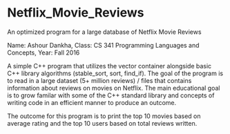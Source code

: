 # Netflix_Movie_Reviews
An optimized program for a large database of Netflix Movie Reviews

Name: Ashour Dankha, Class: CS 341 Programming Languages and Concepts, Year: Fall 2016

A simple C++ program that utilizes the vector container alongside basic C++ library algorithms (stable_sort, sort, find_if). The goal of the program is to read in a large dataset (5+ million reviews) / files that contains information about reviews on movies on Netflix. The main educational goal is to grow familar with some of the C++ standard library and concepts of writing code in an efficient manner to produce an outcome.

The outcome for this program is to print the top 10 movies based on average rating and the top 10 users based on total reviews written.
